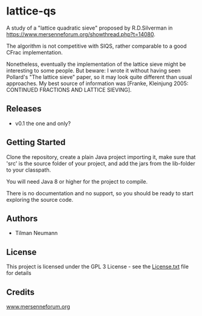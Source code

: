 # lattice-qs

A study of a "lattice quadratic sieve" proposed by R.D.Silverman in https://www.mersenneforum.org/showthread.php?t=14080.

The algorithm is not competitive with SIQS, rather comparable to a good CFrac implementation.

Nonetheless, eventually the implementation of the lattice sieve might be interesting to some people.
But beware: I wrote it without having seen Pollard's "The lattice sieve" paper, so it may look quite different than usual approaches. My best source of information was [Franke, Kleinjung 2005: CONTINUED FRACTIONS AND LATTICE SIEVING].

## Releases

* v0.1 the one and only?


## Getting Started

Clone the repository, create a plain Java project importing it, make sure that 'src' is the source folder of your project, and add the jars from the lib-folder to your classpath. 

You will need Java 8 or higher for the project to compile.

There is no documentation and no support, so you should be ready to start exploring the source code.


## Authors

* Tilman Neumann


## License

This project is licensed under the GPL 3 License - see the [License.txt](License.txt) file for details


## Credits

www.mersenneforum.org

